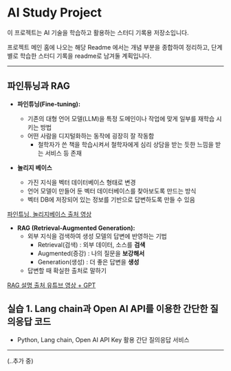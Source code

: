 # AI Study Project

이 프로젝트는 AI 기술을 학습하고 활용하는 스터디 기록용 저장소입니다.

프로젝트 메인 홈에 나오는 해당 Readme 에서는 개념 부분을 종합하여 정리하고, 단계별로 학습한 스터디 기록을 readme로 남겨둘 계획입니다.

---

## 파인튜닝과 RAG

- **파인튜닝(Fine-tuning):**

  - 기존의 대형 언어 모델(LLM)을 특정 도메인이나 작업에 맞게 일부를 재학습 시키는 방법
  - 어떤 사람을 디지털화하는 동작에 굉장히 잘 작동함
    - 철학자가 쓴 책을 학습시켜서 철학자에게 심리 상담을 받는 듯한 느낌을 받는 서비스 등 존재

- **놀리지 베이스**
  - 가진 지식을 벡터 데이터베이스 형태로 변경
  - 언어 모델이 만들어 둔 벡터 데이터베이스를 찾아보도록 만드는 방식
  - 벡터 DB에 저장되어 있는 정보를 기반으로 답변하도록 만들 수 있음

[파인튜닝, 놀리지베이스 출처 영상](https://www.youtube.com/watch?v=SKFHCdkrqUA)

- **RAG (Retrieval-Augmented Generation):**
  - 외부 지식을 검색하여 생성 모델의 답변에 반영하는 기법
    - Retrieval(검색) : 외부 데이터, 소스를 **검색**
    - Augmented(증강) : 나의 질문을 **보강해서**
    - Generation(생성) : 더 좋은 답변을 **생성**
  - 답변할 때 확실한 출처로 말하기

[RAG 설명 출처 유튜브 영상 + GPT](https://www.youtube.com/watch?v=6m_bntSp21I)

## 실습 1. Lang chain과 Open AI API를 이용한 간단한 질의응답 코드

- Python, Lang chain, Open AI API Key 활용 간단 질의응답 서비스[]()

---

(..추가 중)
